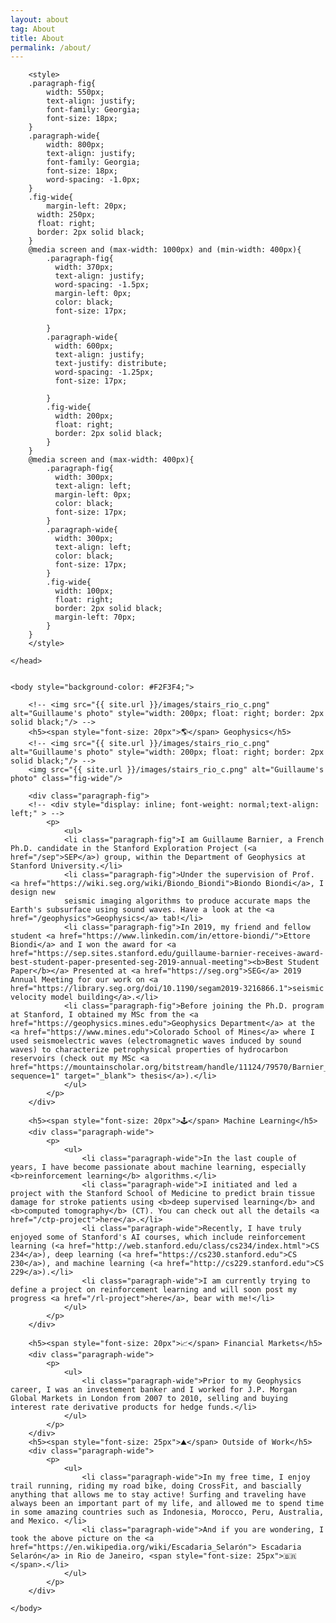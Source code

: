 ```yaml
---
layout: about
tag: About
title: About
permalink: /about/
---
```


<html>
    <head>
        <!-- <title>Guillaume</title> -->
        <!-- <link type="text/css" rel="stylesheet" href="/css/about_style.css"/> -->

        <style>
        .paragraph-fig{
            width: 550px;
            text-align: justify;
            font-family: Georgia;
            font-size: 18px;
        }
        .paragraph-wide{
            width: 800px;
            text-align: justify;
            font-family: Georgia;
            font-size: 18px;
            word-spacing: -1.0px;
        }        
        .fig-wide{
            margin-left: 20px;
          width: 250px;
          float: right;
          border: 2px solid black;
        }         
        @media screen and (max-width: 1000px) and (min-width: 400px){
            .paragraph-fig{
              width: 370px;
              text-align: justify;
              word-spacing: -1.5px;                            
              margin-left: 0px;
              color: black;
              font-size: 17px;

            }
            .paragraph-wide{
              width: 600px;
              text-align: justify;
              text-justify: distribute;
              word-spacing: -1.25px;
              font-size: 17px;

            }  
            .fig-wide{
              width: 200px;
              float: right;
              border: 2px solid black;
            }
        }    
        @media screen and (max-width: 400px){
            .paragraph-fig{
              width: 300px;
              text-align: left;
              margin-left: 0px;
              color: black;
              font-size: 17px;
            }
            .paragraph-wide{
              width: 300px;
              text-align: left;   
              color: black;
              font-size: 17px;
            }  
            .fig-wide{
              width: 100px;
              float: right;
              border: 2px solid black;
              margin-left: 70px;
            }                                        
        }
        </style>

    </head>


    <body style="background-color: #F2F3F4;">

        <!-- <img src="{{ site.url }}/images/stairs_rio_c.png" alt="Guillaume's photo" style="width: 200px; float: right; border: 2px solid black;"/> -->
        <h5><span style="font-size: 20px">🌎</span> Geophysics</h5>
        <!-- <img src="{{ site.url }}/images/stairs_rio_c.png" alt="Guillaume's photo" style="width: 200px; float: right; border: 2px solid black;"/> -->
        <img src="{{ site.url }}/images/stairs_rio_c.png" alt="Guillaume's photo" class="fig-wide"/>

        <div class="paragraph-fig">
        <!-- <div style="display: inline; font-weight: normal;text-align: left;" > -->
            <p>
                <ul>
                <li class="paragraph-fig">I am Guillaume Barnier, a French Ph.D. candidate in the Stanford Exploration Project (<a href="/sep">SEP</a>) group, within the Department of Geophysics at Stanford University.</li>
                <li class="paragraph-fig">Under the supervision of Prof. <a href="https://wiki.seg.org/wiki/Biondo_Biondi">Biondo Biondi</a>, I design new
                seismic imaging algorithms to produce accurate maps the Earth's subsurface using sound waves. Have a look at the <a href="/geophysics">Geophysics</a> tab!</li>
                <li class="paragraph-fig">In 2019, my friend and fellow student <a href="https://www.linkedin.com/in/ettore-biondi/">Ettore Biondi</a> and I won the award for <a href="https://sep.sites.stanford.edu/guillaume-barnier-receives-award-best-student-paper-presented-seg-2019-annual-meeting"><b>Best Student Paper</b></a> Presented at <a href="https://seg.org">SEG</a> 2019 Annual Meeting for our work on <a href="https://library.seg.org/doi/10.1190/segam2019-3216866.1">seismic velocity model building</a>.</li>
                <li class="paragraph-fig">Before joining the Ph.D. program at Stanford, I obtained my MSc from the <a href="https://geophysics.mines.edu">Geophysics Department</a> at the <a href="https://www.mines.edu">Colorado School of Mines</a> where I used seismoelectric waves (electromagnetic waves induced by sound waves) to characterize petrophysical properties of hydrocarbon reservoirs (check out my MSc <a href="https://mountainscholar.org/bitstream/handle/11124/79570/Barnier_mines_0052N_10305.pdf?sequence=1" target="_blank"> thesis</a>).</li>
                </ul>
            </p>
        </div>

        <h5><span style="font-size: 20px">🕹️</span> Machine Learning</h5>
        <div class="paragraph-wide">
            <p>
                <ul>
                    <li class="paragraph-wide">In the last couple of years, I have become passionate about machine learning, especially <b>reinforcement learning</b> algorithms.</li>
                    <li class="paragraph-wide">I initiated and led a project with the Stanford School of Medicine to predict brain tissue damage for stroke patients using <b>deep supervised learning</b> and <b>computed tomography</b> (CT). You can check out all the details <a href="/ctp-project">here</a>.</li>
                    <li class="paragraph-wide">Recently, I have truly enjoyed some of Stanford's AI courses, which include reinforcement learning (<a href="http://web.stanford.edu/class/cs234/index.html">CS 234</a>), deep learning (<a href="https://cs230.stanford.edu">CS 230</a>), and machine learning (<a href="http://cs229.stanford.edu">CS 229</a>).</li>
                    <li class="paragraph-wide">I am currently trying to define a project on reinforcement learning and will soon post my progress <a href="/rl-project">here</a>, bear with me!</li>
                </ul>
            </p>
        </div>

        <h5><span style="font-size: 20px">📈</span> Financial Markets</h5>
        <div class="paragraph-wide">
            <p>
                <ul>
                    <li class="paragraph-wide">Prior to my Geophysics career, I was an investement banker and I worked for J.P. Morgan Global Markets in London from 2007 to 2010, selling and buying interest rate derivative products for hedge funds.</li>
                </ul>
            </p>
        </div>
        <h5><span style="font-size: 25px">⛰️</span> Outside of Work</h5>
        <div class="paragraph-wide">
            <p>
                <ul>
                    <li class="paragraph-wide">In my free time, I enjoy trail running, riding my road bike, doing CrossFit, and bascially anything that allows me to stay active! Surfing and traveling have always been an important part of my life, and allowed me to spend time in some amazing countries such as Indonesia, Morocco, Peru, Australia, and Mexico. </li>
                    <li class="paragraph-wide">And if you are wondering, I took the above picture on the <a href="https://en.wikipedia.org/wiki/Escadaria_Selarón"> Escadaria Selarón</a> in Rio de Janeiro, <span style="font-size: 25px">🇧🇷</span>.</li>
                </ul>
            </p>
        </div>

    </body>
</html>
